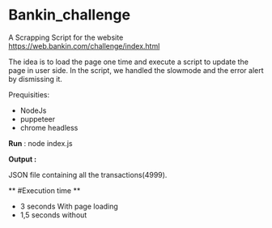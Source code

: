 # Bankin_challenge
A Scrapping Script for the website https://web.bankin.com/challenge/index.html

The idea is to load the page one time and execute a script to update the page in user side.
In the script, we handled the slowmode and the error alert by dismissing it.

Prequisities: 
- NodeJs
- puppeteer
- chrome headless

**Run** : 
node index.js

**Output :** 

JSON file containing all the transactions(4999).

** #Execution time **
- 3 seconds  With page loading 
- 1,5 seconds without

